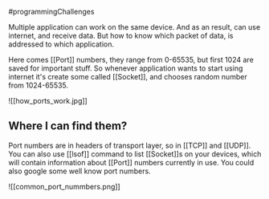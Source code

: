 #programmingChallenges 

Multiple application can work on the same device. And as an result, can use internet, and receive data. But how to know which packet of data, is addressed to which application.

Here comes [[Port]] numbers, they range from 0-65535, but first 1024 are saved for important stuff. So whenever application wants to start using internet it's create some called [[Socket]], and chooses random number from 1024-65535. 

![[how_ports_work.jpg]]

## Where I can find them?
Port numbers are in headers of transport layer, so in [[TCP]] and [[UDP]]. You can also use [[lsof]] command to list [[Socket]]s on your devices, which will contain information about [[Port]] numbers currently in use. You could also google some well know port numbers.

![[common_port_nummbers.png]]
